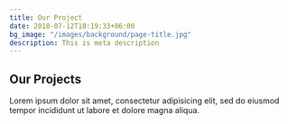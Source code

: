 ```yaml
---
title: Our Project
date: 2018-07-12T18:19:33+06:00
bg_image: "/images/background/page-title.jpg"
description: This is meta description
---
```


## Our Projects

Lorem ipsum dolor sit amet, consectetur adipisicing elit, sed do eiusmod <br> tempor incididunt ut labore et dolore magna aliqua.
